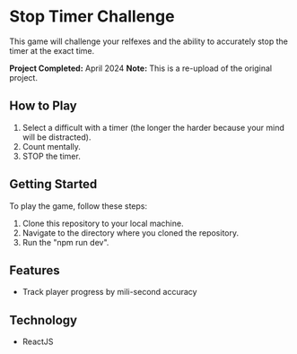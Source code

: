 # Stop Timer Challenge

This game will challenge your relfexes and the ability to accurately stop the timer at the exact time.

**Project Completed:** April 2024
**Note:** This is a re-upload of the original project.

## How to Play

1. Select a difficult with a timer (the longer the harder because your mind will be distracted).
2. Count mentally.
3. STOP the timer.

## Getting Started

To play the game, follow these steps:

1. Clone this repository to your local machine.
2. Navigate to the directory where you cloned the repository.
3. Run the "npm run dev".

## Features

- Track player progress by mili-second accuracy

## Technology
- ReactJS